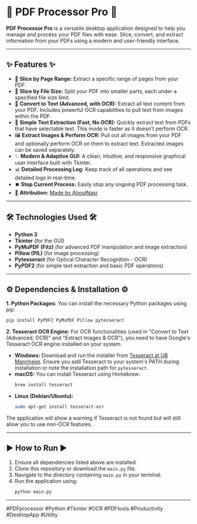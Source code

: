# 🚀 PDF Processor Pro 🚀

**PDF Processor Pro** is a versatile desktop application designed to help you manage and process your PDF files with ease. Slice, convert, and extract information from your PDFs using a modern and user-friendly interface.

---

## ✨ Features ✨

*   📄 **Slice by Page Range:** Extract a specific range of pages from your PDF.
*   💾 **Slice by File Size:** Split your PDF into smaller parts, each under a specified file size limit.
*   📝 **Convert to Text (Advanced, with OCR):** Extract all text content from your PDF. Includes powerful OCR capabilities to pull text from images within the PDF.
*   📑 **Simple Text Extraction (Fast, No OCR):** Quickly extract text from PDFs that have selectable text. This mode is faster as it doesn't perform OCR.
*   🖼️ **Extract Images & Perform OCR:** Pull out all images from your PDF and optionally perform OCR on them to extract text. Extracted images can be saved separately.
*   ✨ **Modern & Adaptive GUI:** A clean, intuitive, and responsive graphical user interface built with Tkinter.
*   📊 **Detailed Processing Log:** Keep track of all operations and see detailed logs in real-time.
*   ⏹️ **Stop Current Process:** Easily stop any ongoing PDF processing task.
*   🔗 **Attribution:** [Made by AboulNasr](https://www.instagram.com/mahmoud.aboulnasr/)

---

## 🛠️ Technologies Used 🛠️

*   **Python 3**
*   **Tkinter** (for the GUI)
*   **PyMuPDF (Fitz)** (for advanced PDF manipulation and image extraction)
*   **Pillow (PIL)** (for image processing)
*   **Pytesseract** (for Optical Character Recognition - OCR)
*   **PyPDF2** (for simple text extraction and basic PDF operations)

---

## ⚙️ Dependencies & Installation ⚙️

**1. Python Packages:**
You can install the necessary Python packages using pip:
```bash
pip install PyPDF2 PyMuPDF Pillow pytesseract
```

**2. Tesseract OCR Engine:**
For OCR functionalities (used in "Convert to Text (Advanced, OCR)" and "Extract Images & OCR"), you need to have Google's Tesseract OCR engine installed on your system.

*   **Windows:** Download and run the installer from [Tesseract at UB Mannheim](https://github.com/UB-Mannheim/tesseract/wiki). Ensure you add Tesseract to your system's PATH during installation or note the installation path for `pytesseract`.
*   **macOS:** You can install Tesseract using Homebrew:
    ```bash
    brew install tesseract
    ```
*   **Linux (Debian/Ubuntu):**
    ```bash
    sudo apt-get install tesseract-ocr
    ```
The application will show a warning if Tesseract is not found but will still allow you to use non-OCR features.

---

## ▶️ How to Run ▶️

1.  Ensure all dependencies listed above are installed.
2.  Clone this repository or download the `main.py` file.
3.  Navigate to the directory containing `main.py` in your terminal.
4.  Run the application using:
    ```bash
    python main.py
    ```

---

#PDFprocessor #Python #Tkinter #OCR #PDFtools #Productivity #DesktopApp #Utility
